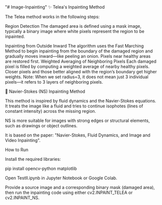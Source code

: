 "# Image-Inpainting" 
✨ Telea's Inpainting Method

The Telea method works in the following steps:

   Region Detection
    The damaged area is defined using a mask image, typically a binary image where white pixels represent the region to be inpainted.

  Inpainting from Outside Inward
    The algorithm uses the Fast Marching Method to begin inpainting from the boundary of the damaged region and gradually moves inward—like peeling an onion. Pixels near healthy areas are restored first.
    Weighted Averaging of Neighboring Pixels
    Each damaged pixel is filled by computing a weighted average of nearby healthy pixels. Closer pixels and those better aligned with the region’s boundary get higher weights.
    Note: When we set radius=3, it does not mean just 3 individual pixels—it refers to 3 layers of neighboring pixels.

🌊 Navier-Stokes (NS) Inpainting Method

This method is inspired by fluid dynamics and the Navier-Stokes equations. It treats the image like a fluid and tries to continue isophotes (lines of constant intensity) across the missing region.

  NS is more suitable for images with strong edges or structural elements, such as drawings or object outlines.

   It is based on the paper:
    "Navier-Stokes, Fluid Dynamics, and Image and Video Inpainting".

How to Run

Install the required libraries:

pip install opencv-python matplotlib

Open TestII.ipynb in Jupyter Notebook or Google Colab.

Provide a source image and a corresponding binary mask (damaged area), then run the inpainting code using either cv2.INPAINT_TELEA or cv2.INPAINT_NS.
